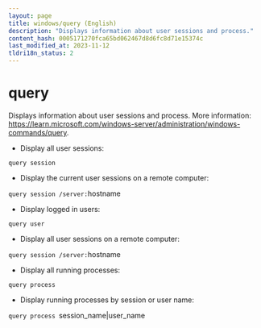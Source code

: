 ```yaml
---
layout: page
title: windows/query (English)
description: "Displays information about user sessions and process."
content_hash: 0005171270fca65bd062467d8d6fc8d71e15374c
last_modified_at: 2023-11-12
tldri18n_status: 2
---
```

# query

Displays information about user sessions and process.
More information: <https://learn.microsoft.com/windows-server/administration/windows-commands/query>.

- Display all user sessions:

`query session`

- Display the current user sessions on a remote computer:

`query session /server:`<span class="tldr-var badge badge-pill bg-dark-lm bg-white-dm text-white-lm text-dark-dm font-weight-bold">hostname</span>

- Display logged in users:

`query user`

- Display all user sessions on a remote computer:

`query session /server:`<span class="tldr-var badge badge-pill bg-dark-lm bg-white-dm text-white-lm text-dark-dm font-weight-bold">hostname</span>

- Display all running processes:

`query process`

- Display running processes by session or user name:

`query process `<span class="tldr-var badge badge-pill bg-dark-lm bg-white-dm text-white-lm text-dark-dm font-weight-bold">session_name|user_name</span>
